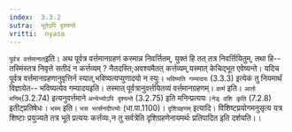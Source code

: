 ```yaml
---
index:  3.3.2
sutra:  भूतेऽपि दृश्यन्ते
vritti:  nyasa
---
```


`पूर्वत्र वर्त्तमानात्`इति। अथ पूर्वत्र वर्त्तमानग्रहणं कस्मान्न निवर्त्तितम्, युक्तं हि तत् तत्र निवर्त्तियितुम्, तथा हि-- तस्मिंस्तत्र निवृत्ते सतीदं न कर्त्तव्यम् ? नैतदस्ति;अवश्यमैतत् कर्त्तव्यम्,यस्मात् केचिद्भूत एवेष्यन्ते। यदिच पूर्वत्र वर्त्तमानग्रहणानुवृत्तिर्न स्यात्,भविष्यत्यप्युणादयो न स्युः। `भविष्यति गम्यादयः` (3.3.3) इत्येकं तु नियमार्थं विज्ञायेत-- भविष्यत्येव गम्यादयइति। तस्मात् पूर्वत्रानुवर्त्तयितव्यं वर्त्तमानग्रहणम्। `वर्त्म` इति। `आतो मनिम्`(3.2.74) इत्यनुवर्त्तमाने `अन्येभ्योऽपि दृश्यन्ते` (3.2.75) इति मनिन्प्रत्ययः।`नेड् वशि कृति` (7.2.8) इतीट्प्रतिषेधः। `भस्म` इति। `भस भर्त्सनदीप्त्योः` (धा.पा.1100)। `दृशिग्रहणम्` इत्यादि। विशिष्टप्रयोगमनुसृत्य यत्र शिष्टाः प्रयुज्यते तत्र भूते प्रत्ययः कर्त्तव्यः,न तु सर्वत्रेति दृशिग्रहणेनायमर्थः प्रतिपादित इति दर्शयति।।

